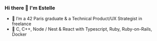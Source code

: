 ### Hi there 👋 I'm Estelle

- 🔭 I’m a 42 Paris graduate & a Technical Product/UX Strategist in freelance
- 🌱 C, C++, Node / Nest & React with Typescript, Ruby, Ruby-on-Rails, Docker

<!--
**estelle-rcr/estelle-rcr** is a ✨ _special_ ✨ repository because its `README.md` (this file) appears on your GitHub profile.

Here are some ideas to get you started:

- 🔭 I’m currently working on ...
- 🌱 I’m currently learning ...
- 👯 I’m looking to collaborate on ...
- 🤔 I’m looking for help with ...
- 💬 Ask me about ...
- 📫 How to reach me: ...
- 😄 Pronouns: ...
- ⚡ Fun fact: ...
-->
